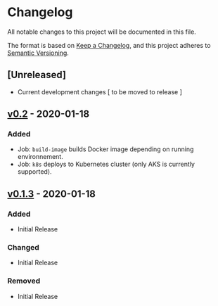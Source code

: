 # Changelog
All notable changes to this project will be documented in this file.

The format is based on [Keep a Changelog](https://keepachangelog.com/en/1.0.0/),
and this project adheres to [Semantic Versioning](https://semver.org/spec/v2.0.0.html).

## [Unreleased]
 - Current development changes [ to be moved to release ]

## [v0.2] - 2020-01-18
### Added
 - Job: `build-image` builds Docker image depending on running environnement.
 - Job: `k8s` deploys to Kubernetes cluster (only AKS is currently supported).

## [v0.1.3] - 2020-01-18
### Added
 - Initial Release
### Changed
 - Initial Release
### Removed
 - Initial Release


[v0.1.3]: https://github.com/cospirit/deploy-orb/releases/tag/v0.1.3
[v0.2]: https://github.com/cospirit/deploy-orb/releases/tag/v0.2

